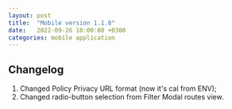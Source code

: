```yaml
---
layout: post
title:  "Mobile version 1.1.8"
date:   2022-09-26 10:00:00 +0300
categories: mobile application
---
```


Changelog
---
1. Changed Policy Privacy URL format (now it's cal from ENV);
2. Changed radio-button selection from Filter Modal routes view.
